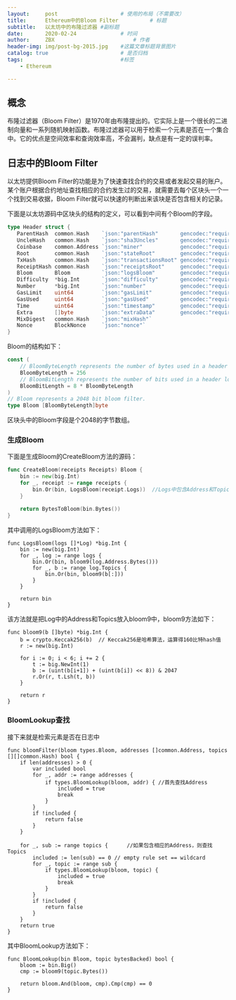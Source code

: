 ```yaml
---
layout:     post   				    # 使用的布局（不需要改）
title:      Ethereum中的Bloom Filter			# 标题 
subtitle:   以太坊中的布隆过滤器 #副标题
date:       2020-02-24 				# 时间
author:     ZBX 						# 作者
header-img: img/post-bg-2015.jpg 	#这篇文章标题背景图片
catalog: true 						# 是否归档
tags:								#标签
    - Ethereum

---
```


## 概念

布隆过滤器（Bloom Filter）是1970年由布隆提出的。它实际上是一个很长的二进制向量和一系列随机映射函数。布隆过滤器可以用于检索一个元素是否在一个集合中。它的优点是空间效率和查询效率高，不会漏判，缺点是有一定的误判率。

## 日志中的Bloom Filter
以太坊提供Bloom Filter的功能是为了快速查找合约的交易或者发起交易的账户。某个账户根据合约地址查找相应的合约发生过的交易，就需要去每个区块头一个一个找到交易收据，Bloom Filter就可以快速的判断出来该块是否包含相关的记录。

下面是以太坊源码中区块头的结构的定义，可以看到中间有个Bloom的字段。
```go
type Header struct {
   ParentHash  common.Hash    `json:"parentHash"       gencodec:"required"`
   UncleHash   common.Hash    `json:"sha3Uncles"       gencodec:"required"`
   Coinbase    common.Address `json:"miner"            gencodec:"required"`
   Root        common.Hash    `json:"stateRoot"        gencodec:"required"`
   TxHash      common.Hash    `json:"transactionsRoot" gencodec:"required"`
   ReceiptHash common.Hash    `json:"receiptsRoot"     gencodec:"required"`
   Bloom       Bloom          `json:"logsBloom"        gencodec:"required"`
   Difficulty  *big.Int       `json:"difficulty"       gencodec:"required"`
   Number      *big.Int       `json:"number"           gencodec:"required"`
   GasLimit    uint64         `json:"gasLimit"         gencodec:"required"`
   GasUsed     uint64         `json:"gasUsed"          gencodec:"required"`
   Time        uint64         `json:"timestamp"        gencodec:"required"`
   Extra       []byte         `json:"extraData"        gencodec:"required"`
   MixDigest   common.Hash    `json:"mixHash"`
   Nonce       BlockNonce     `json:"nonce"`
}
```
Bloom的结构如下：
```go
const (
    // BloomByteLength represents the number of bytes used in a header log bloom.
    BloomByteLength = 256
    // BloomBitLength represents the number of bits used in a header log bloom.
    BloomBitLength = 8 * BloomByteLength
)
// Bloom represents a 2048 bit bloom filter.
type Bloom [BloomByteLength]byte

```
区块头中的Bloom字段是个2048的字节数组。

### 生成Bloom

下面是生成Bloom的CreateBloom方法的源码：
```go
func CreateBloom(receipts Receipts) Bloom {
    bin := new(big.Int)
    for _, receipt := range receipts {
        bin.Or(bin, LogsBloom(receipt.Logs))  //Logs中包含Address和Topics字段, Address是合约地址，Topics是合约的转账过程的账户地址
    }

    return BytesToBloom(bin.Bytes())
}
```
其中调用的LogsBloom方法如下：
```
func LogsBloom(logs []*Log) *big.Int {
    bin := new(big.Int)
    for _, log := range logs {
        bin.Or(bin, bloom9(log.Address.Bytes()))
        for _, b := range log.Topics {
            bin.Or(bin, bloom9(b[:]))
        }
    }

    return bin
}
```
该方法就是把Log中的Address和Topics放入bloom9中，bloom9方法如下：

```
func bloom9(b []byte) *big.Int {
    b = crypto.Keccak256(b)  // Keccak256是哈希算法，运算得160比特hash值
    r := new(big.Int)

    for i := 0; i < 6; i += 2 {
        t := big.NewInt(1)
        b := (uint(b[i+1]) + (uint(b[i]) << 8)) & 2047
        r.Or(r, t.Lsh(t, b))
    }

    return r
}
```
### BloomLookup查找
接下来就是检索元素是否在日志中
```
func bloomFilter(bloom types.Bloom, addresses []common.Address, topics [][]common.Hash) bool {
    if len(addresses) > 0 {
        var included bool
        for _, addr := range addresses {
            if types.BloomLookup(bloom, addr) { //首先查找Address
                included = true
                break
            }
        }
        if !included {
            return false
        }
    }

    for _, sub := range topics {      //如果包含相应的Address，则查找Topics
        included := len(sub) == 0 // empty rule set == wildcard
        for _, topic := range sub { 
            if types.BloomLookup(bloom, topic) {
                included = true
                break
            }
        }
        if !included {
            return false
        }
    }
    return true
}
```
其中BloomLookup方法如下：

```
func BloomLookup(bin Bloom, topic bytesBacked) bool {
    bloom := bin.Big()
    cmp := bloom9(topic.Bytes())

    return bloom.And(bloom, cmp).Cmp(cmp) == 0
}
```
